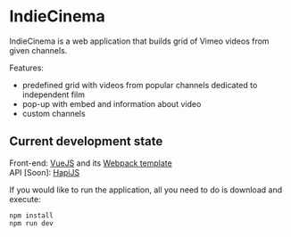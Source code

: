 # IndieCinema

IndieCinema is a web application that builds grid of Vimeo videos from given channels.

Features:

- predefined grid with videos from popular channels dedicated to independent film
- pop-up with embed and information about video
- custom channels

## Current development state

Front-end: [VueJS](https://vuejs.org) and its [Webpack template](https://vuejs-templates.github.io/webpack/)  
API [Soon]: [HapiJS](https://hapijs.com/)

If you would like to run the application, all you need to do is download and execute:

```
npm install
npm run dev
```
